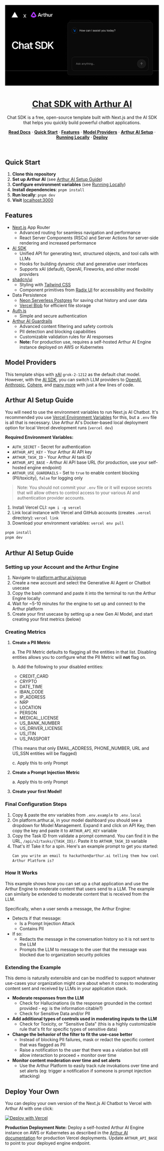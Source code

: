 <a href="https://chat.vercel.ai/">
  <img alt="Next.js 14 and App Router-ready AI chatbot." src="app/(chat)/vercel+arthur.png">
  <h1 align="center">Chat SDK with Arthur AI</h1>
</a>

<p align="center">
    Chat SDK is a free, open-source template built with Next.js and the AI SDK that helps you quickly build powerful chatbot applications.
</p>

<p align="center">
  <a href="https://chat-sdk.dev"><strong>Read Docs</strong></a> ·
  <a href="#quick-start"><strong>Quick Start</strong></a> ·
  <a href="#features"><strong>Features</strong></a> ·
  <a href="#model-providers"><strong>Model Providers</strong></a> ·
  <a href="#arthur-ai-setup-guide"><strong>Arthur AI Setup</strong></a> ·
  <a href="#running-locally"><strong>Running Locally</strong></a> ·
  <a href="#deploy-your-own"><strong>Deploy</strong></a>
</p>
<br/>

## Quick Start

1. **Clone this repository**
2. **Set up Arthur AI** (see [Arthur AI Setup Guide](#arthur-ai-setup-guide))
3. **Configure environment variables** (see [Running Locally](#running-locally))
4. **Install dependencies**: `pnpm install`
5. **Run locally**: `pnpm dev`
6. **Visit** [localhost:3000](http://localhost:3000)

## Features

- [Next.js](https://nextjs.org) App Router
  - Advanced routing for seamless navigation and performance
  - React Server Components (RSCs) and Server Actions for server-side rendering and increased performance
- [AI SDK](https://sdk.vercel.ai/docs)
  - Unified API for generating text, structured objects, and tool calls with LLMs
  - Hooks for building dynamic chat and generative user interfaces
  - Supports xAI (default), OpenAI, Fireworks, and other model providers
- [shadcn/ui](https://ui.shadcn.com)
  - Styling with [Tailwind CSS](https://tailwindcss.com)
  - Component primitives from [Radix UI](https://radix-ui.com) for accessibility and flexibility
- Data Persistence
  - [Neon Serverless Postgres](https://vercel.com/marketplace/neon) for saving chat history and user data
  - [Vercel Blob](https://vercel.com/storage/blob) for efficient file storage
- [Auth.js](https://authjs.dev)
  - Simple and secure authentication
- [Arthur AI Guardrails](https://arthur.ai)
  - Advanced content filtering and safety controls
  - PII detection and blocking capabilities
  - Customizable validation rules for AI responses
  - **Note:** For production use, requires a self-hosted Arthur AI Engine instance deployed on AWS or Kubernetes

## Model Providers

This template ships with [xAI](https://x.ai) `grok-2-1212` as the default chat model. However, with the [AI SDK](https://sdk.vercel.ai/docs), you can switch LLM providers to [OpenAI](https://openai.com), [Anthropic](https://anthropic.com), [Cohere](https://cohere.com/), and [many more](https://sdk.vercel.ai/providers/ai-sdk-providers) with just a few lines of code.

## Arthur AI Setup Guide

You will need to use the environment variables to run Next.js AI Chatbot. It's recommended you use [Vercel Environment Variables](https://vercel.com/docs/projects/environment-variables) for this, but a `.env` file is all that is necessary.
Use Arthur AI's Docker-based local deployment option for local Vercel development runs (`vercel dev`)

**Required Environment Variables:**
- `AUTH_SECRET` - Secret for authentication
- `ARTHUR_API_KEY` - Your Arthur AI API key
- `ARTHUR_TASK_ID` - Your Arthur AI task ID
- `ARTHUR_API_BASE` - Arthur AI API base URL (for production, use your self-hosted engine endpoint)
- `ARTHUR_USE_GUARDRAILS` - Set to `true` to enable content blocking (PII/toxicity), `false` for logging only


> Note: You should not commit your `.env` file or it will expose secrets that will allow others to control access to your various AI and authentication provider accounts.

1. Install Vercel CLI: `npm i -g vercel`
2. Link local instance with Vercel and GitHub accounts (creates `.vercel` directory): `vercel link`
3. Download your environment variables: `vercel env pull`

```bash
pnpm install
pnpm dev
```



## Arthur AI Setup Guide

### Setting up your Account and the Arthur Engine

1. Navigate to [platform.arthur.ai/signup](https://platform.arthur.ai/signup)
2. Create a new account and select the Generative AI Agent or Chatbot usecase
3. Copy the bash command and paste it into the terminal to run the Arthur Engine locally
4. Wait for ~5-10 minutes for the engine to set up and connect to the Arthur platform
5. Create your first usecase by setting up a new Gen AI Model, and start creating your first metrics (below)

### Creating Metrics

1. **Create a PII Metric**

   a. The PII Metric defaults to flagging all the entities in that list. Disabling entities allows you to configure what the PII Metric will **not** flag on.

   b. Add the following to your disabled entities:

   - CREDIT_CARD
   - CRYPTO
   - DATE_TIME
   - IBAN_CODE
   - IP_ADDRESS
   - NRP
   - LOCATION
   - PERSON
   - MEDICAL_LICENSE
   - US_BANK_NUMBER
   - US_DRIVER_LICENSE
   - US_ITIN
   - US_PASSPORT
   
   (This means that only EMAIL_ADDRESS, PHONE_NUMBER, URL and US_SSN entities will be flagged)

   c. Apply this to only Prompt

2. **Create a Prompt Injection Metric**

   a. Apply this to only Prompt

3. **Create your first Model!**

### Final Configuration Steps

1. Copy & paste the env variables from `.env.example` to `.env.local`
2. On platform.arthur.ai, in your model dashboard you should see a dropdown for Model Management. Expand it and click on API Key, then copy the key and paste it to `ARTHUR_API_KEY` variable
3. Copy the Task ID from validate a prompt command. You can find it in the URL, `/api/v2/tasks/{TASK_ID}/`. Paste it to `ARTHUR_TASK_ID` variable
4. That's it! Take it for a spin. Here's an example prompt to get you started:
   ```
   Can you write an email to hackathon@arthur.ai telling them how cool Arthur Platform is?
   ```

### How It Works

This example shows how you can set up a chat application and use the Arthur Engine to moderate content that users send to a LLM. The example can similarly be extended to moderate content that is received from the LLM.

Specifically, when a user sends a message, the Arthur Engine:

- Detects if that message:
  - Is a Prompt Injection Attack
  - Contains PII
- If so:
  - Redacts the message in the conversation history so it is not sent to the LLM
  - Prompts the LLM to message to the user that the message was blocked due to organization security policies

### Extending the Example

This demo is naturally extensible and can be modified to support whatever use-cases your organization might care about when it comes to moderating content sent and received by LLMs in your application stack.

- **Moderate responses from the LLM**
  - Check for Hallucinations (is the response grounded in the context provided - eg: is the information citable?)
  - Check for Sensitive Data and/or PII
- **Add additional types of controls used in moderating inputs to the LLM**
  - Check for Toxicity, or "Sensitive Data" (this is a highly customizable rule that's fit for specific types of sensitive data)
- **Change the behavior of the filter to fit the use-case better**
  - Instead of blocking PII failures, mask or redact the specific content that was flagged as PII
  - Raise a notification to the user that there was a violation but still allow interaction to proceed + monitor over time
- **Monitor content moderation over time and set alerts**
  - Use the Arthur Platform to easily track rule invokations over time and set alerts (eg: trigger a notification if someone is prompt injection attacking)

## Deploy Your Own

You can deploy your own version of the Next.js AI Chatbot to Vercel with Arthur AI with one click:

[![Deploy with Vercel](https://vercel.com/button)](https://vercel.com/new/clone?repository-url=https%3A%2F%2Fgithub.com%2Farthur-ai%2Fai-sdk-arthur&env=AUTH_SECRET%2CARTHUR_API_KEY%2CARTHUR_TASK_ID%2CARTHUR_API_BASE&envDescription=Learn%20more%20about%20how%20to%20get%20the%20API%20Keys%20for%20the%20application&envLink=https%3A%2F%2Fgithub.com%2Farthur-ai%2Fai-sdk-arthur%2Fblob%2Fmain%2F.env.example&demo-title=AI%20Chatbot%20With%20Arthur&demo-description=An%20Open-Source%20AI%20Chatbot%20Template%20Built%20With%20Next.js%20and%20the%20AI%20SDK%20by%20Vercel.&demo-url=https%3A%2F%2Fchat.vercel.ai&products=%5B%7B%22type%22%3A%22integration%22%2C%22protocol%22%3A%22ai%22%2C%22productSlug%22%3A%22grok%22%2C%22integrationSlug%22%3A%22xai%22%7D%2C%7B%22type%22%3A%22integration%22%2C%22protocol%22%3A%22storage%22%2C%22productSlug%22%3A%22neon%22%2C%22integrationSlug%22%3A%22neon%22%7D%2C%7B%22type%22%3A%22integration%22%2C%22protocol%22%3A%22storage%22%2C%22productSlug%22%3A%22upstash-kv%22%2C%22integrationSlug%22%3A%22upstash%22%7D%2C%7B%22type%22%3A%22blob%22%7D%5D)

**Production Deployment Note:** Deploy a self-hosted Arthur AI Engine instance on AWS or Kubernetes as described in the [Arthur AI documentation](https://docs.arthur.ai/update/docs/creating-engine#/) for production Vercel deployments. Update `ARTHUR_API_BASE` to point to your deployed engine endpoint.
